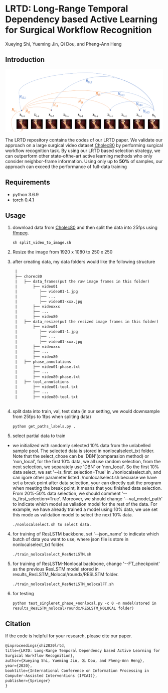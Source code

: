 # LRTD: Long-Range Temporal Dependency based Active Learning for Surgical Workflow Recognition
Xueying Shi, Yueming Jin, Qi Dou, and Pheng-Ann Heng
## Introduction
<td><img src="figure3.png" width=960 height=200></td>


The LRTD repository contains the codes of our LRTD paper. We validate our approach on a large surgical video dataset [Cholec80](http://camma.u-strasbg.fr/datasets) by performing surgical workflow recognition task. By using our LRTD based selection strategy, we can outperform other state-ofthe-art active learning methods who only consider neighbor-frame information. Using only up to **50%** of samples, our approach can exceed the performance of full-data training
## Requirements
- python 3.6.9
- torch 0.4.1
## Usage

1.  download data from [Cholec80](http://camma.u-strasbg.fr/datasets) and then split the data into 25fps using [ffmpeg](https://www.johnvansickle.com/ffmpeg/). 
    ```
    sh split_video_to_image.sh
    ```
2.  Resize the image from 1920 x 1080 to 250 x 250
2.  after creating data, my data folders would like the following structure
    ```
     |
     ├── chorec80 
     |   ├── data_frames(put the raw image frames in this folder)
     |       ├── video01
     |          ├── video01-1.jpg
     |          ├── ...
     |          ├── video01-xxx.jpg
     |       ├── videoxxx
     |       ├── ...
     |       ├── video80
     |   ├── data_resize(put the resized image frames in this folder)	   
     |       ├── video01
     |          ├── video01-1.jpg
     |          ├── ...
     |          ├── video01-xxx.jpg
     |       ├── videoxxx
     |       ├── ...
     |       ├── video80
     |   ├── phase_annotations
     |       ├── video01-phase.txt
     |       ├── ...
     |       ├── video80-phase.txt
     |   ├── tool_annotations
     |       ├── video01-tool.txt
     |       ├── ...
     |       ├── video80-tool.txt
     

     ```
2.  split data into train, val, test data (in our setting, we would downsample from 25fps to 1fps when spliting data)
    ```
    python get_paths_labels.py .
    ```

3.  select partial data to train
- we initialized with randomly selected 10% data from the unlabelled sample pool. The selected data is stored in nonlocalselect_txt folder. Note that the select_chose can be 'DBN'(comparasion method) or 'non_local', for the first 10% data, we all use random selection, from the next selection, we separately use 'DBN' or 'non_local'. So the first 10% data select, we set '--is_first_selection=True' in ./nonlocalselect.sh, and can igore other parameter listed ./nonlocalselect.sh becuase we have set a break point after data selection, your can directly quit the program when meeting the break point, it means that you finished data selection. From 20%-50% data selection, we should comment '--is_first_selection=True'. Moreover, we should change '--val_model_path' to indicate which model as valiation model for the rest of the data. For example, we have already trained a model using 10% data, we use set this mode as validation model to select the next 10% data.
    ```
    ./nonlocalselect.sh to select data. 
    ```

4.  for training of ResLSTM backbone, set '--json_name' to indicate which butch of data you want to use, where json file is store in nonlocalselect_txt folder.
    ```
    ./train_nolocalselect_ResNetLSTM.sh
    ``` 

5.  for training of ResLSTM-Nonlocal backbone, change '--FT_checkpoint' as the previous ResLSTM model stored in results_ResLSTM_Nolocal/roundx/RESLSTM folder.
    ``` 
    ./train_nolocalselect_ResNetLSTM_nolocalFT.sh 
    ``` 

6.  for testing
    ```
    python test_singlenet_phase_+nonlocal.py -c 0 -n model(stored in results_ResLSTM_nolocal/roundx/RESLSTM_NOLOCAL folder)
    ```

## Citation
If the code is helpful for your research, please cite our paper.
```
@inproceedings{shi2020lrtd,
title={LRTD: Long-Range Temporal Dependency based Active Learning for Surgical Workflow Recognition},
author={Xueying Shi, Yueming Jin, Qi Dou, and Pheng-Ann Heng},
year={2020},
booktitle={International Conference on Information Processing in Computer-Assisted Interventions (IPCAI)},
publisher={Springer}
}
```
